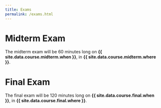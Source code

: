 ```yaml
---
title: Exams
permalink: /exams.html
---
```


# Midterm Exam

The midterm exam will be 60 minutes long on **{{ site.data.course.midterm.when }}**, in **{{ site.data.course.midterm.where }}**.

# Final Exam

The final exam will be 120 minutes long on **{{ site.data.course.final.when }}**, in **{{ site.data.course.final.where }}**.
